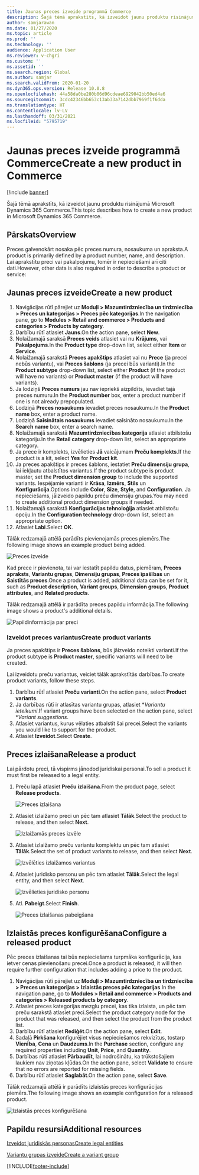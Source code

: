 ```yaml
---
title: Jaunas preces izveide programmā Commerce
description: Šajā tēmā aprakstīts, kā izveidot jaunu produktu risinājumā Microsoft Dynamics 365 Commerce.
author: samjarawan
ms.date: 01/27/2020
ms.topic: article
ms.prod: ''
ms.technology: ''
audience: Application User
ms.reviewer: v-chgri
ms.custom: ''
ms.assetid: ''
ms.search.region: Global
ms.author: samjar
ms.search.validFrom: 2020-01-20
ms.dyn365.ops.version: Release 10.0.8
ms.openlocfilehash: 44a58da0be280b06d96cdeae6929042bb50ed4a6
ms.sourcegitcommit: 3cdc42346bb653c13ab33a7142dbb7969f1f6dda
ms.translationtype: HT
ms.contentlocale: lv-LV
ms.lasthandoff: 03/31/2021
ms.locfileid: "5795719"
---
```

# <a name="create-a-new-product-in-commerce"></a><span data-ttu-id="a98e0-103">Jaunas preces izveide programmā Commerce</span><span class="sxs-lookup"><span data-stu-id="a98e0-103">Create a new product in Commerce</span></span>


[!include [banner](includes/banner.md)]

<span data-ttu-id="a98e0-104">Šajā tēmā aprakstīts, kā izveidot jaunu produktu risinājumā Microsoft Dynamics 365 Commerce.</span><span class="sxs-lookup"><span data-stu-id="a98e0-104">This topic describes how to create a new product in Microsoft Dynamics 365 Commerce.</span></span>

## <a name="overview"></a><span data-ttu-id="a98e0-105">Pārskats</span><span class="sxs-lookup"><span data-stu-id="a98e0-105">Overview</span></span>

<span data-ttu-id="a98e0-106">Preces galvenokārt nosaka pēc preces numura, nosaukuma un apraksta.</span><span class="sxs-lookup"><span data-stu-id="a98e0-106">A product is primarily defined by a product number, name, and description.</span></span> <span data-ttu-id="a98e0-107">Lai aprakstītu preci vai pakalpojumu, tomēr ir nepieciešami arī citi dati.</span><span class="sxs-lookup"><span data-stu-id="a98e0-107">However, other data is also required in order to describe a product or service:</span></span>

## <a name="create-a-new-product"></a><span data-ttu-id="a98e0-108">Jaunas preces izveide</span><span class="sxs-lookup"><span data-stu-id="a98e0-108">Create a new product</span></span>

1. <span data-ttu-id="a98e0-109">Navigācijas rūtī pārejiet uz **Moduļi \> Mazumtirdzniecība un tirdzniecība \> Preces un kategorijas \> Preces pēc kategorijas**.</span><span class="sxs-lookup"><span data-stu-id="a98e0-109">In the navigation pane, go to **Modules \> Retail and commerce \> Products and categories \> Products by category**.</span></span>
1. <span data-ttu-id="a98e0-110">Darbību rūtī atlasiet **Jauns**.</span><span class="sxs-lookup"><span data-stu-id="a98e0-110">On the action pane, select **New**.</span></span>
1. <span data-ttu-id="a98e0-111">Nolaižamajā saraksā **Preces veids** atlasiet vai nu **Krājums**, vai **Pakalpojums**.</span><span class="sxs-lookup"><span data-stu-id="a98e0-111">In the **Product type** drop-down list, select either **Item** or **Service**.</span></span>
1. <span data-ttu-id="a98e0-112">Nolaižamajā sarakstā **Preces apakštips** atlasiet vai nu **Prece** (ja precei nebūs variantu), vai **Preces šablons** (ja precei būs varianti).</span><span class="sxs-lookup"><span data-stu-id="a98e0-112">In the **Product subtype** drop-down list, select either **Product** (if the product will have no variants) or **Product master** (if the product will have variants).</span></span>
1. <span data-ttu-id="a98e0-113">Ja lodziņš **Preces numurs** jau nav iepriekš aizpildīts, ievadiet tajā preces numuru.</span><span class="sxs-lookup"><span data-stu-id="a98e0-113">In the **Product number** box, enter a product number if one is not already prepopulated.</span></span>
1. <span data-ttu-id="a98e0-114">Lodziņā **Preces nosaukums** ievadiet preces nosaukumu.</span><span class="sxs-lookup"><span data-stu-id="a98e0-114">In the **Product name** box, enter a product name.</span></span>
1. <span data-ttu-id="a98e0-115">Lodziņā **Saīsinātais nosaukums** ievadiet saīsināto nosaukumu.</span><span class="sxs-lookup"><span data-stu-id="a98e0-115">In the **Search name** box, enter a search name.</span></span>
1. <span data-ttu-id="a98e0-116">Nolaižamajā sarakstā **Mazumtirdzniecības kategorija** atlasiet atbilstošu kategoriju.</span><span class="sxs-lookup"><span data-stu-id="a98e0-116">In the **Retail category** drop-down list, select an appropriate category.</span></span>
1. <span data-ttu-id="a98e0-117">Ja prece ir komplekts, izvēlieties **Jā** vaicājumam **Preču komplekts**.</span><span class="sxs-lookup"><span data-stu-id="a98e0-117">If the product is a kit, select **Yes** for **Product kit**.</span></span>
1. <span data-ttu-id="a98e0-118">Ja preces apakštips ir preces šablons, iestatiet **Preču dimensiju grupa**, lai iekļautu atbalstītos variantus.</span><span class="sxs-lookup"><span data-stu-id="a98e0-118">If the product subtype is product master, set the **Product dimension group** to include the supported variants.</span></span> <span data-ttu-id="a98e0-119">Iespējamie varianti ir **Krāsa**, **Izmērs**, **Stils** un **Konfigurācija**.</span><span class="sxs-lookup"><span data-stu-id="a98e0-119">Options include **Color**, **Size**, **Style**, and **Configuration**.</span></span> <span data-ttu-id="a98e0-120">Ja nepieciešams, jāizveido papildu preču dimensiju grupas.</span><span class="sxs-lookup"><span data-stu-id="a98e0-120">You may need to create additional product dimension groups if needed.</span></span>
1. <span data-ttu-id="a98e0-121">Nolaižamajā sarakstā **Konfigurācijas tehnoloģija** atlasiet atbilstošu opciju.</span><span class="sxs-lookup"><span data-stu-id="a98e0-121">In the **Configuration technology** drop-down list, select an appropriate option.</span></span>
1. <span data-ttu-id="a98e0-122">Atlasiet **Labi**.</span><span class="sxs-lookup"><span data-stu-id="a98e0-122">Select **OK**.</span></span>

<span data-ttu-id="a98e0-123">Tālāk redzamajā attēlā parādīts pievienojamās preces piemērs.</span><span class="sxs-lookup"><span data-stu-id="a98e0-123">The following image shows an example product being added.</span></span>

![Preces izveide](media/create-new-product.png)

<span data-ttu-id="a98e0-125">Kad prece ir pievienota, tai var iestatīt papildu datus, piemēram, **Preces apraksts**, **Variantu grupas**, **Dimensiju grupas**, **Preces īpašības** un **Saistītās preces**.</span><span class="sxs-lookup"><span data-stu-id="a98e0-125">Once a product is added, additional data can be set for it, such as **Product description**, **Variant groups**, **Dimension groups**, **Product attributes**, and **Related products**.</span></span>

<span data-ttu-id="a98e0-126">Tālāk redzamajā attēlā ir parādīta preces papildu informācija.</span><span class="sxs-lookup"><span data-stu-id="a98e0-126">The following image shows a product's additional details.</span></span>

![Papildinformācija par preci](media/create-new-product-2.png)

### <a name="create-product-variants"></a><span data-ttu-id="a98e0-128">Izveidot preces variantus</span><span class="sxs-lookup"><span data-stu-id="a98e0-128">Create product variants</span></span>

<span data-ttu-id="a98e0-129">Ja preces apakštips ir **Preces šablons**, būs jāizveido noteikti varianti.</span><span class="sxs-lookup"><span data-stu-id="a98e0-129">If the product subtype is **Product master**, specific variants will need to be created.</span></span> 

<span data-ttu-id="a98e0-130">Lai izveidotu preču variantus, veiciet tālāk aprakstītās darbības.</span><span class="sxs-lookup"><span data-stu-id="a98e0-130">To create product variants, follow these steps.</span></span>

1. <span data-ttu-id="a98e0-131">Darbību rūtī atlasiet **Preču varianti**.</span><span class="sxs-lookup"><span data-stu-id="a98e0-131">On the action pane, select **Product variants**.</span></span>
1. <span data-ttu-id="a98e0-132">Ja darbības rūtī ir atlasītas variantu grupas, atlasiet \**Variantu ieteikumi*.</span><span class="sxs-lookup"><span data-stu-id="a98e0-132">If variant groups have been selected on the action pane, select \**Variant suggestions*.</span></span>
1. <span data-ttu-id="a98e0-133">Atlasiet variantus, kurus vēlaties atbalstīt šai precei.</span><span class="sxs-lookup"><span data-stu-id="a98e0-133">Select the variants you would like to support for the product.</span></span>
1. <span data-ttu-id="a98e0-134">Atlasiet **Izveidot**.</span><span class="sxs-lookup"><span data-stu-id="a98e0-134">Select **Create**.</span></span>

## <a name="release-a-product"></a><span data-ttu-id="a98e0-135">Preces izlaišana</span><span class="sxs-lookup"><span data-stu-id="a98e0-135">Release a product</span></span>

<span data-ttu-id="a98e0-136">Lai pārdotu preci, tā vispirms jānodod juridiskai personai.</span><span class="sxs-lookup"><span data-stu-id="a98e0-136">To sell a product it must first be released to a legal entity.</span></span>

1. <span data-ttu-id="a98e0-137">Preču lapā atlasiet **Preču izlaišana**.</span><span class="sxs-lookup"><span data-stu-id="a98e0-137">From the product page, select **Release products**.</span></span>

    ![Preces izlaišana](media/create-new-product-3.png)

1. <span data-ttu-id="a98e0-139">Atlasiet izlaižamo preci un pēc tam atlasiet **Tālāk**.</span><span class="sxs-lookup"><span data-stu-id="a98e0-139">Select the product to release, and then select **Next**.</span></span>

    ![Izlaižamās preces izvēle](media/create-new-product-4.png)

1. <span data-ttu-id="a98e0-141">Atlasiet izlaižamo preču variantu komplektu un pēc tam atlasiet **Tālāk**.</span><span class="sxs-lookup"><span data-stu-id="a98e0-141">Select the set of product variants to release, and then select **Next**.</span></span>

    ![Izvēlēties izlaižamos variantus](media/create-new-product-5.png)

1. <span data-ttu-id="a98e0-143">Atlasiet juridisko personu un pēc tam atlasiet **Tālāk**.</span><span class="sxs-lookup"><span data-stu-id="a98e0-143">Select the legal entity, and then select **Next**.</span></span>

    ![Izvēlieties juridisko personu](media/create-new-product-6.png)

1. <span data-ttu-id="a98e0-145">Atl. **Pabeigt**.</span><span class="sxs-lookup"><span data-stu-id="a98e0-145">Select **Finish**.</span></span>

    ![Preces izlaišanas pabeigšana](media/create-new-product-7.png)

## <a name="configure-a-released-product"></a><span data-ttu-id="a98e0-147">Izlaistās preces konfigurēšana</span><span class="sxs-lookup"><span data-stu-id="a98e0-147">Configure a released product</span></span>

<span data-ttu-id="a98e0-148">Pēc preces izlaišanas tai būs nepieciešama turpmāka konfigurācija, kas ietver cenas pievienošanu precei.</span><span class="sxs-lookup"><span data-stu-id="a98e0-148">Once a product is released, it will then require further configuration that includes adding a price to the product.</span></span>

1. <span data-ttu-id="a98e0-149">Navigācijas rūtī pārejiet uz **Moduļi \> Mazumtirdzniecība un tirdzniecība \> Preces un kategorijas \> Izlaistās preces pēc kategorijas**.</span><span class="sxs-lookup"><span data-stu-id="a98e0-149">In the navigation pane, go to **Modules \> Retail and commerce \> Products and categories \> Released products by category**.</span></span>
1. <span data-ttu-id="a98e0-150">Atlasiet preces kategorijas mezglu precei, kas tika izlaista, un pēc tam preču sarakstā atlasiet preci.</span><span class="sxs-lookup"><span data-stu-id="a98e0-150">Select the product category node for the product that was released, and then select the product from the product list.</span></span>
1. <span data-ttu-id="a98e0-151">Darbību rūtī atlasiet **Rediģēt**.</span><span class="sxs-lookup"><span data-stu-id="a98e0-151">On the action pane, select **Edit**.</span></span>
1. <span data-ttu-id="a98e0-152">Sadaļā **Pirkšana** konfigurējiet visus nepieciešamos rekvizītus, tostarp **Vienība**, **Cena** un **Daudzums**.</span><span class="sxs-lookup"><span data-stu-id="a98e0-152">In the **Purchase** section, configure any required properties including **Unit**, **Price**,  and **Quantity**.</span></span>
1. <span data-ttu-id="a98e0-153">Darbības rūtī atlasiet **Pārbaudīt**, lai nodrošinātu, ka trūkstošajiem laukiem nav ziņotas kļūdas.</span><span class="sxs-lookup"><span data-stu-id="a98e0-153">On the action pane, select **Validate** to ensure that no errors are reported for missing fields.</span></span>
1. <span data-ttu-id="a98e0-154">Darbību rūtī atlasiet **Saglabāt**.</span><span class="sxs-lookup"><span data-stu-id="a98e0-154">On the action pane, select **Save**.</span></span>

<span data-ttu-id="a98e0-155">Tālāk redzamajā attēlā ir parādīts izlaistās preces konfigurācijas piemērs.</span><span class="sxs-lookup"><span data-stu-id="a98e0-155">The following image shows an example configuration for a released product.</span></span>

![Izlaistās preces konfigurēšana](media/create-new-product-8.png)

## <a name="additional-resources"></a><span data-ttu-id="a98e0-157">Papildu resursi</span><span class="sxs-lookup"><span data-stu-id="a98e0-157">Additional resources</span></span>

[<span data-ttu-id="a98e0-158">Izveidot juridiskās personas</span><span class="sxs-lookup"><span data-stu-id="a98e0-158">Create legal entities</span></span>](channels-legal-entities.md)

[<span data-ttu-id="a98e0-159">Variantu grupas izveide</span><span class="sxs-lookup"><span data-stu-id="a98e0-159">Create a variant group</span></span>](create-variant-group.md) 


[!INCLUDE[footer-include](../includes/footer-banner.md)]